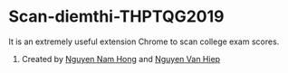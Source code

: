 # Scan-diemthi-THPTQG2019

 It is an extremely useful extension Chrome to scan college exam scores.

1. Created by [Nguyen Nam Hong](https://fb.com/namhong1412) and [Nguyen Van Hiep](https://fb.com/hypnguyen1209)
